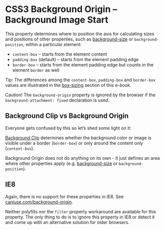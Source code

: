 CSS3 Background Origin – Background Image Start
===============================================

This property determines where to position the axis for calculating sizes and
positions of other properties, such as
[background-size](css3-background-size.md) or `background-position`, within a
particular element:

-   `content-box` – starts from the element content
-   `padding-box` (default) – starts from the element padding edge
-   `border-box` – starts from the element padding edge but counts in the
    element `border` as well

Tip: The differences among the `content-box`, `padding-box` and `border-box`
values are illustrated in the [box-sizing](css3-box-sizing.md) section of this
e-book.

Caution! The `background-origin` property is ignored by the browser if the
`background-attachment: fixed` declaration is used.

Background Clip vs Background Origin
------------------------------------

Everyone gets confused by this so let’s shed some light on it:

[Background Clip](css3-background-clip.md) determines whether the background
color or image is visible under a border (`border-box`) or only around the
content only (`content-box`).

Background Origin does not do anything on its own - it just defines an area
where other properties apply (e.g. [background-size](css3-background-size.md)
or `background-position`).

IE8
---

Again, there is no support for these properties in IE8. See
[caniuse.com/background-origin](http://caniuse.com/background-origin).

Neither polyfills nor the `filter` property workaround are available for this
property. The only thing to do is to ignore this property in IE8 or detect it
and come up with an alternative solution for older browsers.
